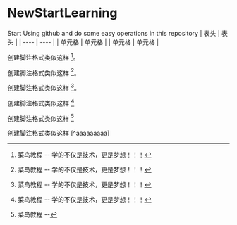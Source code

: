 # NewStartLearning
Start Using github and do some easy operations in this repository
|  表头   | 表头  |
|  ----  | ----  |
| 单元格  | 单元格 |
| 单元格  | 单元格 |


创建脚注格式类似这样 [^RUNOOB]。

[^RUNOOB]: 菜鸟教程 -- 学的不仅是技术，更是梦想！！！

创建脚注格式类似这样 [^RUNOOB]。
[^RUNOOB]: 菜鸟教程 -- 学的不仅是技术，更是梦想！！！
创建脚注格式类似这样 [^RUNOOB]。
[^RUNOOB]: 菜鸟教程 -- 学的不仅是技术，更是梦想！！！
创建脚注格式类似这样 [^RUNOOB]。
[^RUNOOB]: 菜鸟教程 -- 学的不仅是技术，更是梦想！！！


创建脚注格式类似这样 [^RUNOOB]。
[^RUNOOB]: 菜鸟教程 -- 学的不仅是技术，更是梦想！！！


创建脚注格式类似这样 [^3]

[^3]: 菜鸟教程 -- 学的不仅是技术，更是梦想！！！

创建脚注格式类似这样 [^aaaa]

[^aaaa]: 菜鸟教程 -- 

创建脚注格式类似这样 [^aaaaaaaaa]

[^aa]: 菜鸟教程 -- 学的不仅是技术，更是梦想！！！
